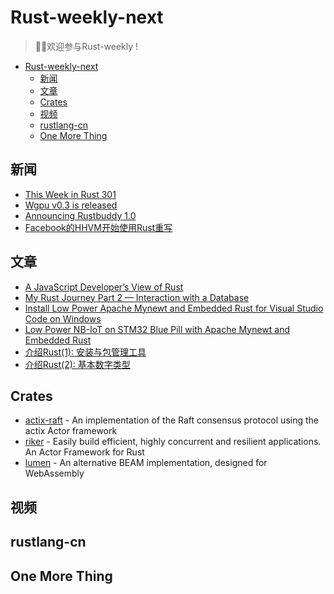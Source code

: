 # Rust-weekly-next

> 🎉🎉欢迎参与Rust-weekly !

- [Rust-weekly-next](#rust-weekly-next)
  - [新闻](#%e6%96%b0%e9%97%bb)
  - [文章](#%e6%96%87%e7%ab%a0)
  - [Crates](#crates)
  - [视频](#%e8%a7%86%e9%a2%91)
  - [rustlang-cn](#rustlang-cn)
  - [One More Thing](#one-more-thing)

## 新闻

- [This Week in Rust 301](https://this-week-in-rust.org/blog/2019/08/27/this-week-in-rust-301/)
- [Wgpu v0.3 is released](https://users.rust-lang.org/t/wgpu-v0-3-is-released/31682/1)
- [Announcing Rustbuddy 1.0](https://users.rust-lang.org/t/announcing-rustbuddy-1-0-a-coding-assistant/31510)
- [Facebook的HHVM开始使用Rust重写](https://www.linuxidc.com/Linux/2019-08/160417.htm)

## 文章

- [A JavaScript Developer’s View of Rust](https://medium.com/swlh/a-javascript-developers-view-of-rust-e702c11262c6)
- [My Rust Journey Part 2 — Interaction with a Database](https://medium.com/@daniel_markow/my-rust-journey-part-2-interaction-with-a-database-24fb53c9f27c)
- [Install Low Power Apache Mynewt and Embedded Rust for Visual Studio Code on Windows](https://medium.com/@ly.lee/install-low-power-apache-mynewt-and-embedded-rust-for-visual-studio-code-on-windows-f889e19c3405)
- [Low Power NB-IoT on STM32 Blue Pill with Apache Mynewt and Embedded Rust](https://medium.com/@ly.lee/low-power-nb-iot-on-stm32-blue-pill-with-apache-mynewt-and-embedded-rust-cef5a3ecdd90)
- [介绍Rust(1): 安装与包管理工具](https://juejin.im/post/5d69f6396fb9a06ac93ce5da)
- [介绍Rust(2): 基本数字类型](https://juejin.im/post/5d69f6b46fb9a06af7124b2e)

## Crates

- [actix-raft](https://github.com/railgun-rs/actix-raft) - An implementation of the Raft consensus protocol using the actix Actor framework
- [riker](https://github.com/riker-rs/riker) - Easily build efficient, highly concurrent and resilient applications. An Actor Framework for Rust
- [lumen](https://github.com/lumen/lumen) - An alternative BEAM implementation, designed for WebAssembly

## 视频

## rustlang-cn

## One More Thing
